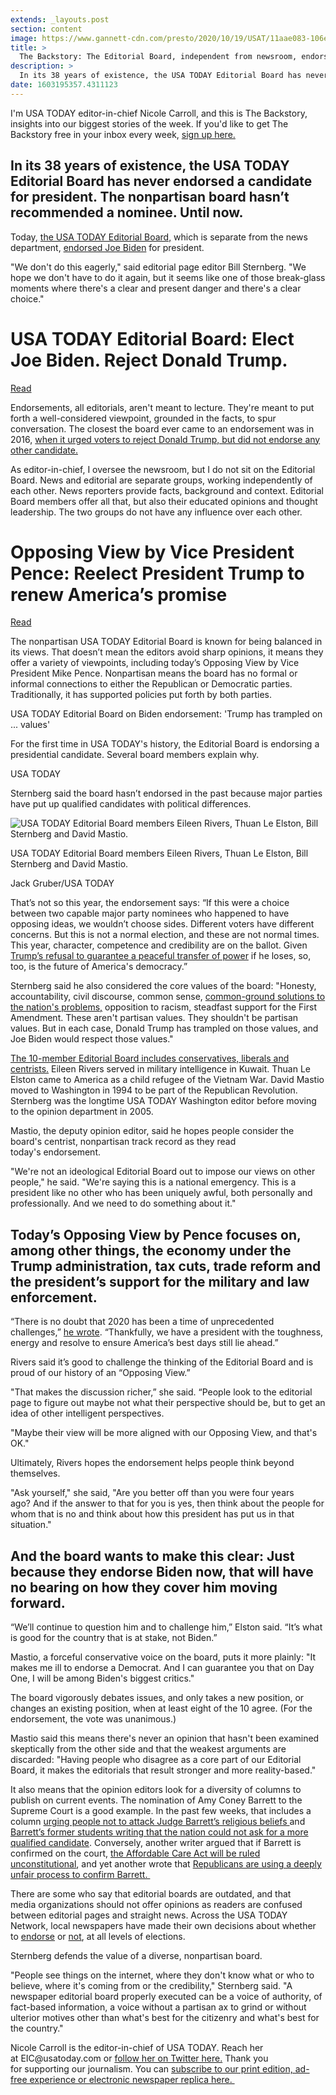 ```yaml
--- 
extends: _layouts.post 
section: content 
image: https://www.gannett-cdn.com/presto/2020/10/19/USAT/11aae083-106e-4338-95fe-8473490036cf-RiversThuanSternbergMastio.jpg?crop=1333,750,x0,y200&width=1200 
title: > 
  The Backstory: The Editorial Board, independent from newsroom, endorsed Joe Biden. Here's why. 
description: > 
  In its 38 years of existence, the USA TODAY Editorial Board has never endorsed a candidate for president.Today, the USA TODAY Editorial Board, which is separate from the news department, endorsed Joe Biden for president.USA TODAY Editorial Board: Elect Joe Biden.As editor-in-chief, I oversee the newsroom, but I do not sit on the Editorial Board.USA TODAY Editorial Board on Biden endorsement: 'Trump has trampled on ... values' For the first time in USA TODAY's history, the Editorial Board is endorsing a presidential candidate. 
date: 1603195357.4311123 
--- 
```

<div><p>I'm USA TODAY&#160;editor-in-chief Nicole Carroll, and this is The Backstory, insights into our biggest stories of the week. If you'd like to get The Backstory free in your inbox every week,&#160;<a href="https://profile.usatoday.com/newsletters/the-backstory/" target="_blank">sign up here.</a></p><p class="custom-chapter-marker no-image serif" id="in-its38-years"><h2 class="chapter-marker-header">In its&#160;38 years of existence, the USA TODAY Editorial Board&#160;has never endorsed a candidate for president. The nonpartisan board hasn&#8217;t recommended a nominee. Until now.&#160;</h2></p><p>Today, <a href="https://www.usatoday.com/story/opinion/2019/12/04/usa-today-editorial-board-who-we-are-editorials-debates/4167361002/" target="_blank">the USA TODAY Editorial Board,</a> which is separate from the news department, <a href="https://www.usatoday.com/in-depth/opinion/todaysdebate/2020/10/20/elect-joe-biden-reject-donald-trump-editorials-debates/5919435002/" target="_blank">endorsed Joe Biden</a> for president.</p><p>"We don't do this eagerly," said editorial page editor Bill Sternberg. "We hope we don't have to do it again, but it seems like one of those break-glass moments where there's a clear and present danger and there's a clear choice."</p><h1 class="cta-headline">USA TODAY Editorial Board: Elect Joe Biden. Reject Donald Trump.</h1><a class="uw-btn" href="https://www.usatoday.com/in-depth/opinion/todaysdebate/2020/10/20/elect-joe-biden-reject-donald-trump-editorials-debates/5919435002/" target="_blank" rel="noreferrer noopener">Read</a><p>Endorsements, all editorials, aren't meant to lecture. They're meant to put forth a well-considered&#160;viewpoint, grounded in the facts,&#160;to spur conversation.&#160;The closest the board ever&#160;came to an endorsement was in 2016, <a href="https://www.usatoday.com/story/opinion/2016/09/29/dont-vote-for-donald-trump-editorial-board-editorials-debates/91295020/" target="_blank">when it urged voters to reject Donald Trump, but did not endorse any other candidate.</a></p><p>As editor-in-chief, I oversee the newsroom, but I do not sit on the Editorial Board. News and editorial are separate groups, working independently of each other. News reporters provide facts, background and context. Editorial Board members offer all that, but also their educated opinions and&#160;thought leadership. The two groups do not have any influence over each other.</p><h1 class="cta-headline">Opposing View by Vice President Pence: Reelect President Trump to renew America&#8217;s promise</h1><a class="uw-btn" href="https://www.usatoday.com/in-depth/opinion/2020/10/20/mike-pence-reelect-president-trump-renew-americas-promise-editorials-debates/3706197001/" target="_blank" rel="noreferrer noopener">Read</a><p>The&#160;nonpartisan USA TODAY Editorial Board is known for being balanced in its views. That doesn&#8217;t mean the editors avoid sharp&#160;opinions, it means they offer&#160;a variety of viewpoints, including today&#8217;s Opposing View by Vice President Mike Pence. Nonpartisan means the board has no formal or informal connections to either the Republican or Democratic parties. Traditionally, it has supported policies put forth by both parties.</p><p class="ad-container tealplayer-ad-container"></p><p class="video-details title">USA TODAY Editorial Board on Biden endorsement: 'Trump has trampled on ... values'</p><p class="video-details caption">For the first time in USA TODAY's history, the Editorial Board is endorsing a presidential candidate. Several board members explain why.</p><p class="video-details attribution">USA TODAY</p><p>Sternberg said the board hasn&#8217;t endorsed in the past because major parties have put up qualified candidates with political differences.&#160;</p><img src="https://www.gannett-cdn.com/presto/2020/10/19/USAT/11aae083-106e-4338-95fe-8473490036cf-RiversThuanSternbergMastio.jpg?width=7" alt="USA TODAY Editorial Board members Eileen Rivers, Thuan Le Elston, Bill Sternberg and David Mastio."><p class="image-zoom__modal-trigger"></p><p class="in-depth-image-caption-container">USA TODAY Editorial Board members Eileen Rivers, Thuan Le Elston, Bill Sternberg and David Mastio.<p class="in-depth-image-credit">Jack Gruber/USA TODAY</p></p><p>That&#8217;s not so this year, the endorsement says: &#8220;If this were a choice between two capable major party nominees who happened to have opposing ideas, we wouldn&#8217;t choose sides. Different voters have different concerns. But this is not a normal election, and these are not normal times. This year, character, competence and credibility are on the ballot. Given <a href="https://www.usatoday.com/story/news/politics/elections/2020/09/23/trump-declined-commit-peaceful-transfer-power-if-he-loses-election/3510914001/" target="_blank">Trump&#8217;s refusal to guarantee a peaceful transfer of power</a> if he loses, so, too, is the future of America's&#160;democracy.&#8221;</p><p>Sternberg said he also considered the core values of the board: "Honesty, accountability, civil discourse, common sense,&#160;<a href="https://www.usatoday.com/hiddencommonground/" target="_blank">common-ground solutions to the nation's problems,</a> opposition to racism, steadfast support for the First Amendment. These aren't partisan values. They shouldn't be partisan values. But in each case, Donald Trump has trampled on those values,&#160;and Joe Biden would respect those values."</p><p><a href="https://www.usatoday.com/story/opinion/2019/12/04/usa-today-editorial-board-who-we-are-editorials-debates/4167361002/" target="_blank">The 10-member Editorial Board includes conservatives, liberals and centrists.</a> Eileen Rivers served in military intelligence in Kuwait. Thuan Le Elston came to America as a child&#160;refugee of the Vietnam War. David Mastio moved&#160;to Washington in 1994 to be part of the Republican Revolution. Sternberg was the longtime USA TODAY Washington editor before moving to the opinion department in 2005.&#160;</p><p>Mastio, the deputy opinion editor, said he hopes people consider the board's centrist, nonpartisan track record&#160;as they read today's&#160;endorsement.</p><p>"We're not an ideological Editorial Board out to impose our views on other people," he said. "We're saying this is a national emergency. This is a president like no other who has been uniquely awful, both personally and professionally. And we need to do something about it."</p><p class="full-width-container"></p><p class="custom-chapter-marker no-image serif" id="todays-opposing-view"><h2 class="chapter-marker-header">Today&#8217;s Opposing View by Pence focuses on, among other things, the economy under the Trump administration, tax cuts, trade reform and the president&#8217;s support for the military and law enforcement.&#160;</h2></p><p>&#8220;There is no doubt that 2020 has been a time of unprecedented challenges,&#8221; <a href="https://www.usatoday.com/in-depth/opinion/2020/10/20/mike-pence-reelect-president-trump-renew-americas-promise-editorials-debates/3706197001/" target="_blank">he wrote</a>. &#8220;Thankfully, we have a president with the toughness, energy&#160;and resolve to ensure America&#8217;s best days still lie ahead.&#8221;</p><p>Rivers said it&#8217;s good to challenge the thinking of the Editorial Board and is proud of our history of an &#8220;Opposing View.&#8221;&#160;</p><p>"That makes the discussion richer,&#8221; she said. &#8220;People&#160;look to&#160;the editorial page to figure out maybe&#160;not what their perspective should be, but to get an idea of other intelligent perspectives.</p><p>"Maybe their view will be more aligned with our Opposing View, and that's OK."</p><p>Ultimately, Rivers hopes the&#160;endorsement helps people&#160;think beyond themselves.</p><p>"Ask yourself," she said, "Are you better off than you were four years ago?&#160;And if the answer to that for you is yes, then think about the people for whom that is no and think about how this president has put us in that situation."</p><p class="custom-chapter-marker no-image serif" id="and-the-board"><h2 class="chapter-marker-header">And the board wants to make this clear: Just because they endorse Biden now, that will have no bearing on how they cover him moving forward.&#160;</h2></p><p class="full-width-container"></p><p>&#8220;We&#8217;ll continue to question him and to challenge him,&#8221; Elston said. &#8220;It&#8217;s what is good for the country that is at stake, not Biden.&#8221;</p><p>Mastio, a forceful conservative voice on the board, puts it more plainly: "It makes me ill to endorse a Democrat. And I can guarantee you that on Day One, I will be among Biden's biggest critics."</p><p>The board vigorously debates issues, and only takes a new position, or changes an existing position, when at least eight&#160;of the 10 agree. (For the endorsement, the vote was unanimous.)</p><p>Mastio said this&#160;means there's never an opinion that hasn't been examined skeptically from the other side and that the weakest arguments are discarded:&#160;"Having people who disagree as a core part of our Editorial Board, it makes the editorials that result stronger and more reality-based."</p><p>It also means that the opinion editors look for a diversity of columns to publish on current events. The nomination of Amy Coney Barrett to the Supreme Court is a good example. In the past few weeks, that includes a column&#160;<a href="https://www.usatoday.com/story/opinion/voices/2020/10/04/amy-coney-barrett-religious-test-congress-dianne-feinstein-column/5877987002/" target="_blank">urging people not to attack Judge&#160;Barrett&#8217;s religious beliefs&#160;</a>and <a href="https://www.usatoday.com/story/opinion/voices/2020/09/27/amy-coney-barrett-supreme-court-notre-dame-students-column/3551971001/" target="_blank">Barrett&#8217;s former students writing that&#160;the nation could not ask for a more qualified candidate</a>. Conversely, another writer argued that if Barrett is confirmed on the court, <a href="https://www.usatoday.com/story/opinion/voices/2020/10/14/affordable-care-act-amy-coney-barrett-obamacare-column/5979031002/" target="_blank">the Affordable Care Act will be ruled unconstitutional</a>, and yet another wrote that <a href="https://www.usatoday.com/story/opinion/2020/10/12/republican-mcconnell-hypocrisy-destroying-supreme-court-column/5966069002/" target="_blank">Republicans are using a deeply unfair process to confirm Barrett.&#160;</a></p><p>There are some who say that editorial boards are outdated, and that media&#160;organizations should not offer opinions as readers are confused between editorial pages and straight news. Across the USA TODAY Network, local newspapers have made their own decisions about whether to <a href="https://www.freep.com/story/opinion/editorials/2020/09/20/detroit-free-press-presidential-endorsement-joe-biden-trump/5796299002/" target="_blank">endorse</a> or <a href="https://www.azcentral.com/story/opinion/op-ed/philboas/2020/02/26/arizona-republic-no-longer-endorse-candidates-heres-why/4870798002/" target="_blank">not</a>, at all levels of elections.&#160;</p><p>Sternberg defends the value of a diverse, nonpartisan board.</p><p>"People see things on the internet, where they don't know what or who to believe, where it's coming from or the credibility," Sternberg said. "A newspaper editorial board properly executed can be a voice of authority, of fact-based information,&#160;a voice without a partisan ax&#160;to grind or without ulterior motives&#160;other than what's best for the citizenry and what's best for the country."</p><p>Nicole Carroll is the editor-in-chief of USA TODAY. Reach her at&#160;EIC@usatoday.com&#160;or&#160;<a href="https://twitter.com/nicole_carroll" target="_blank">follow her on&#160;Twitter&#160;here.</a>&#160;Thank you for&#160;supporting our journalism.&#160;You can&#160;<a href="https://cm.usatoday.com/specialoffer/" target="_blank">subscribe to our&#160;print edition, ad-free experience&#160;or electronic newspaper replica here.&#160;</a></p></div>